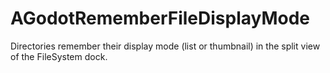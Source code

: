 # AGodotRememberFileDisplayMode
Directories remember their display mode (list or thumbnail) in the split view of the FileSystem dock.

